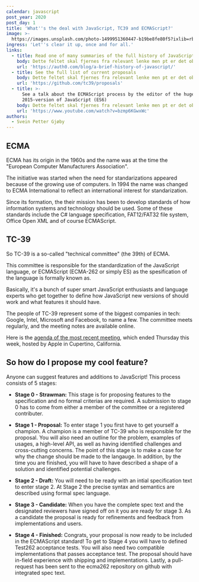 ```yaml
---
calendar: javascript
post_year: 2020
post_day: 1
title: 'What''s the deal with JavaScript, TC39 and ECMAScript?'
image: >-
  https://images.unsplash.com/photo-1499951360447-b19be8fe80f5?ixlib=rb-0.3.5&ixid=eyJhcHBfaWQiOjEyMDd9&s=d1046925db0fb1f15417d71ad1676880&auto=format&fit=crop&w=2700&q=80
ingress: 'Let''s clear it up, once and for all.'
links:
  - title: Read one of many summaries of the full history of JavaScript
    body: Dette feltet skal fjernes fra relevant lenke men pt er det obligatorisk
    url: 'https://auth0.com/blog/a-brief-history-of-javascript/'
  - title: See the full list of current proposals
    body: Dette feltet skal fjernes fra relevant lenke men pt er det obligatorisk
    url: 'https://github.com/tc39/proposals'
  - title: >-
      See a talk about the ECMAScript process by the editor of the huge,
      2015-version of JavaScript (ES6)
    body: Dette feltet skal fjernes fra relevant lenke men pt er det obligatorisk
    url: 'https://www.youtube.com/watch?v=bzmp6KGwxWc'
authors:
  - Svein Petter Gjøby
---
```

## ECMA

ECMA has its origin in the 1960s and the name was at the time the "European Computer Manufacturers Association".

The initiative was started when the need for standarizations appeared because of the growing use of computers. In 1994 the name was changed to ECMA International to reflect an international interest for standarization.

Since its formation, the their mission has been to develop standards of how information systems and technology should be used. Some of these standards include the C# language specification, FAT12/FAT32 file system, Office Open XML and of course ECMAScript.

## TC-39
So TC-39 is a so-called "technical committee" (the 39th) of ECMA.

This committee is responsible for the standardization of the JavaScript language, or ECMAScript (ECMA-262 or simply ES) as the spesification of the language is formally known as.

Basically, it's a bunch of super smart JavaScript enthusiasts and language experts who get together to define how JavaScript new versions of should work and what features it should have.

The people of TC-39 represent some of the biggest companies in tech: Google, Intel, Microsoft and Facebook, to name a few.
The committee meets regularly, and the meeting notes are available online.

Here is the [agenda of the most recent meeting](https://github.com/tc39/agendas/blob/master/2018/11.md), which ended Thursday this week, hosted by Apple in Cupertino, California.

## So how do I propose my cool feature?
Anyone can suggest features and additions to JavaScript!
This process consists of 5 stages:

* **Stage 0 - Strawman:**
  This stage is for proposing features to the specification and no formal criterias are required.
  A submission to stage 0 has to come from either a member of the committee or a registered contributer.
  
* **Stage 1 - Proposal:**
  To enter stage 1 you first have to get yourself a champion. A champion is a member of TC-39 who is responsible for the proposal.
  You will also need an outline for the problem, examples of usages, a high-level API, as well as having identified challenges and cross-cutting concerns.
  The point of this stage is to make a case for why the change should be made to the langauge.
  In addition, by the time you are finished, you will have to have described a shape of a solution and identified potential challenges.
  
* **Stage 2 - Draft:**
  You will need to be ready with an intial specification text to enter stage 2.
  At Stage 2 the precise syntax and semantics are described using formal spec language.
  
* **Stage 3 - Candidate:**
  When you have the complete spec text and the designated reviewers have signed off on it you are ready for stage 3.
  As a candidate the proposal is ready for refinements and feedback from implementations and users.
  
* **Stage 4 - Finished:**
  Congrats, your proposal is now ready to be included in the ECMAScript standard!
  To get to Stage 4 you will have to defined Test262 acceptance tests.
  You will also need two compatible implementations that passes acceptance test.
  The proposal should have in-field experience with shipping and implementations.
  Lastly, a pull-request has been sent to the ecma262 repository on github with integrated spec text.

